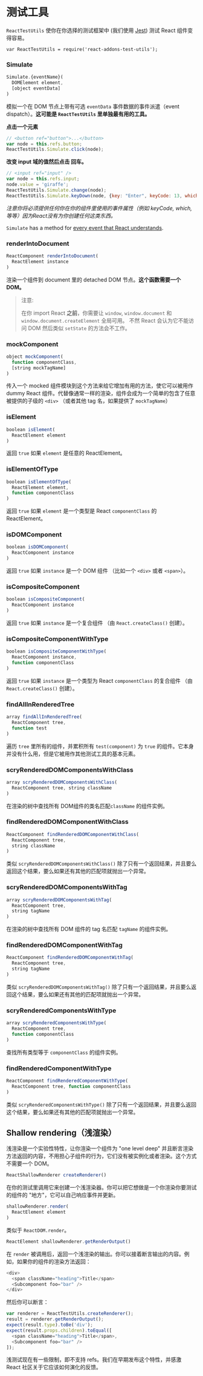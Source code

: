 # 测试工具


`ReactTestUtils` 使你在你选择的测试框架中 (我们使用 [Jest](https://facebook.github.io/jest/)) 测试 React 组件变得容易。

```
var ReactTestUtils = require('react-addons-test-utils');
```

### Simulate

```javascript
Simulate.{eventName}(
  DOMElement element,
  [object eventData]
)
```

模拟一个在 DOM 节点上带有可选 `eventData` 事件数据的事件派遣（event dispatch）。**这可能是 `ReactTestUtils` 里单独最有用的工具。**

**点击一个元素**

```javascript
// <button ref="button">...</button>
var node = this.refs.button;
ReactTestUtils.Simulate.click(node);
```

**改变 input 域的值然后点击 回车。**

```javascript
// <input ref="input" />
var node = this.refs.input;
node.value = 'giraffe';
ReactTestUtils.Simulate.change(node);
ReactTestUtils.Simulate.keyDown(node, {key: "Enter", keyCode: 13, which: 13});
```

*注意你将必须提供任何你在你的组件里使用的事件属性（例如 keyCode, which, 等等）因为React没有为你创建任何这类东西。*

`Simulate` has a method for [every event that React understands](/react/docs/events.html#supported-events).

### renderIntoDocument

```javascript
ReactComponent renderIntoDocument(
  ReactElement instance
)
```

渲染一个组件到 document 里的 detached DOM 节点。**这个函数需要一个 DOM。**

> 注意:
>
> 在你 import React **之前**，你需要让 `window`, `window.document` 和 `window.document.createElement` 全局可用。
不然 React 会认为它不能访问 DOM 然后类似 `setState` 的方法会不工作。

### mockComponent

```javascript
object mockComponent(
  function componentClass,
  [string mockTagName]
)
```

传入一个 mocked 组件模块到这个方法来给它增加有用的方法，使它可以被用作 dummy React 组件。代替像通常一样的渲染，组件会成为一个简单的包含了任意被提供的子级的 `<div>` （或者其他 tag 名，如果提供了 `mockTagName`）

### isElement

```javascript
boolean isElement(
  ReactElement element
)
```

返回 `true` 如果 `element` 是任意的 ReactElement。

### isElementOfType

```javascript
boolean isElementOfType(
  ReactElement element,
  function componentClass
)
```

返回 `true` 如果 `element` 是一个类型是 React `componentClass` 的 ReactElement。

### isDOMComponent

```javascript
boolean isDOMComponent(
  ReactComponent instance
)
```

返回 `true` 如果 `instance` 是一个 DOM 组件 （比如一个 `<div>` 或者 `<span>`）。

### isCompositeComponent

```javascript
boolean isCompositeComponent(
  ReactComponent instance
)
```

返回 `true` 如果 `instance` 是一个复合组件 （由 `React.createClass()` 创建）。

### isCompositeComponentWithType

```javascript
boolean isCompositeComponentWithType(
  ReactComponent instance,
  function componentClass
)
```

返回 `true` 如果 `instance` 是一个类型为 React `componentClass` 的复合组件 （由 `React.createClass()` 创建）。

### findAllInRenderedTree

```javascript
array findAllInRenderedTree(
  ReactComponent tree,
  function test
)
```

遍历 `tree` 里所有的组件，并累积所有 `test(component)` 为 `true` 的组件。它本身并没有什么用，但是它被用作其他测试工具的基本元素。

### scryRenderedDOMComponentsWithClass

```javascript
array scryRenderedDOMComponentsWithClass(
  ReactComponent tree, string className
)
```

在渲染的树中查找所有 DOM组件的类名匹配`className` 的组件实例。

### findRenderedDOMComponentWithClass

```javascript
ReactComponent findRenderedDOMComponentWithClass(
  ReactComponent tree,
  string className
)
```

类似 `scryRenderedDOMComponentsWithClass()` 除了只有一个返回结果，并且要么返回这个结果，要么如果还有其他的匹配项就抛出一个异常。

### scryRenderedDOMComponentsWithTag

```javascript
array scryRenderedDOMComponentsWithTag(
  ReactComponent tree,
  string tagName
)
```

在渲染的树中查找所有 DOM 组件的 tag 名匹配 `tagName` 的组件实例。

### findRenderedDOMComponentWithTag

```javascript
ReactComponent findRenderedDOMComponentWithTag(
  ReactComponent tree,
  string tagName
)
```

类似 `scryRenderedDOMComponentsWithTag()` 除了只有一个返回结果，并且要么返回这个结果，要么如果还有其他的匹配项就抛出一个异常。

### scryRenderedComponentsWithType

```javascript
array scryRenderedComponentsWithType(
  ReactComponent tree,
  function componentClass
)
```

查找所有类型等于 `componentClass` 的组件实例。

### findRenderedComponentWithType

```javascript
ReactComponent findRenderedComponentWithType(
  ReactComponent tree, function componentClass
)
```

类似 `scryRenderedComponentsWithType()` 除了只有一个返回结果，并且要么返回这个结果，要么如果还有其他的匹配项就抛出一个异常。

## Shallow rendering（浅渲染）

浅渲染是一个实验性特性，让你渲染一个组件为 "one level deep" 并且断言渲染方法返回的内容，不用担心子组件的行为，它们没有被实例化或者渲染。这个方式不需要一个 DOM。

```javascript
ReactShallowRenderer createRenderer()
```

在你的测试里调用它来创建一个浅渲染器。你可以把它想做是一个你渲染你要测试的组件的 "地方"，它可以自己响应事件并更新。

```javascript
shallowRenderer.render(
  ReactElement element
)
```

类似于 `ReactDOM.render`。

```javascript
ReactElement shallowRenderer.getRenderOutput()
```

在 `render` 被调用后，返回一个浅渲染的输出。你可以接着断言输出的内容。例如，如果你的组件的渲染方法返回：

```javascript
<div>
  <span className="heading">Title</span>
  <Subcomponent foo="bar" />
</div>
```

然后你可以断言：

```javascript
var renderer = ReactTestUtils.createRenderer();
result = renderer.getRenderOutput();
expect(result.type).toBe('div');
expect(result.props.children).toEqual([
  <span className="heading">Title</span>,
  <Subcomponent foo="bar" />
]);
```

浅测试现在有一些限制，即不支持 refs。我们在早期发布这个特性，并感激 React 社区关于它应该如何演化的反馈。
